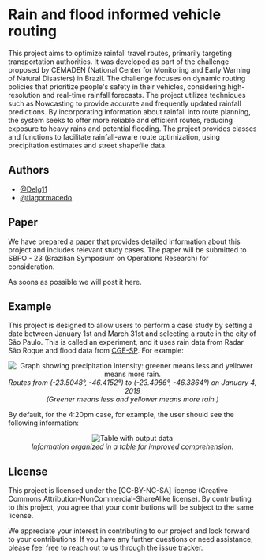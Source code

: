 # Rain and flood informed vehicle routing

This project aims to optimize rainfall travel routes, primarily targeting transportation authorities. It was developed as part of the challenge proposed by CEMADEN (National Center for Monitoring and Early Warning of Natural Disasters) in Brazil. The challenge focuses on dynamic routing policies that prioritize people's safety in their vehicles, considering high-resolution and real-time rainfall forecasts. The project utilizes techniques such as Nowcasting to provide accurate and frequently updated rainfall predictions. By incorporating information about rainfall into route planning, the system seeks to offer more reliable and efficient routes, reducing exposure to heavy rains and potential flooding. The project provides classes and functions to facilitate rainfall-aware route optimization, using precipitation estimates and street shapefile data.
## Authors

- [@Delg11](https://github.com/Delg11)
- [@tiagormacedo](https://github.com/tiagormacedo)

## Paper

We have prepared a paper that provides detailed information about this project and includes relevant study cases. The paper will be submitted to SBPO - 23 (Brazilian Symposium on Operations Research) for consideration. 

As soons as possible we will post it here.

## Example

This project is designed to allow users to perform a case study by setting a date between January 1st and March 31st and selecting a route in the city of São Paulo. This is called an experiment, and it uses rain data from Radar São Roque and flood data from [CGE-SP](https://www.cgesp.org/v3/). For example:

<p align="center">
  <img src="https://github.com/RPvMM-2023-S1/Rain-and-flood-informed-vehicle-routing-problem/assets/130193931/eee2b6a0-0717-45d6-a04f-e1c582c4b41e" alt="Graph showing precipitation intensity: greener means less and yellower means more rain.">
  <br>
  <em>Routes from (-23.5048°, -46.4152°) to (-23.4986°, -46.3864°) on January 4, 2019  <br>
(Greener means less and yellower means more rain.)</em>
</p>

By default, for the 4:20pm case, for example, the user should see the following information:
<p align="center">
  <img src="https://github.com/RPvMM-2023-S1/Rain-and-flood-informed-vehicle-routing-problem/assets/130193931/7f861f73-ab6a-4eb0-883a-7d802d2fd80b" alt="Table with output data">
  <br>
  <em>Information organized in a table for improved comprehension.</em>
</p>

## License

This project is licensed under the [CC-BY-NC-SA] license (Creative Commons Attribution-NonCommercial-ShareAlike license). By contributing to this project, you agree that your contributions will be subject to the same license.

We appreciate your interest in contributing to our project and look forward to your contributions! If you have any further questions or need assistance, please feel free to reach out to us through the issue tracker.
